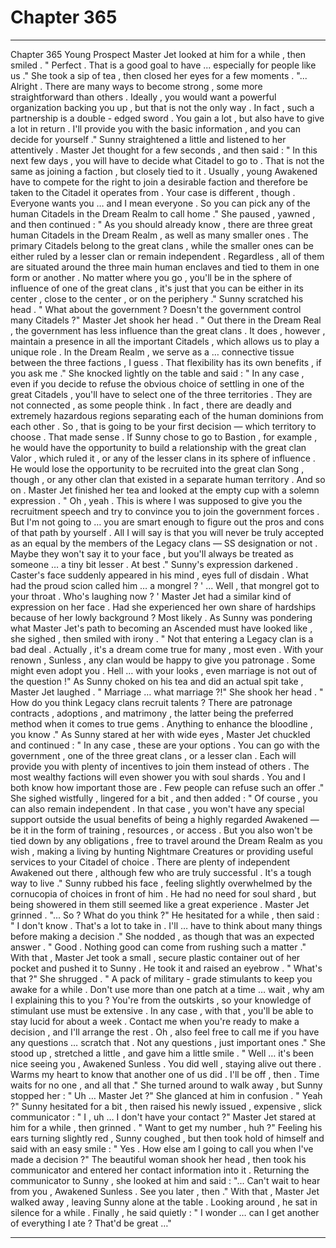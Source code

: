 
# Chapter 365


---

Chapter 365 Young Prospect
Master Jet looked at him for a while , then smiled .
" Perfect . That is a good goal to have ... especially for people like us ."
She took a sip of tea , then closed her eyes for a few moments .
"... Alright . There are many ways to become strong , some more straightforward than others . Ideally , you would want a powerful organization backing you up , but that is not the only way . In fact , such a partnership is a double - edged sword . You gain a lot , but also have to give a lot in return . I'll provide you with the basic information , and you can decide for yourself ."
Sunny straightened a little and listened to her attentively . Master Jet thought for a few seconds , and then said :
" In this next few days , you will have to decide what Citadel to go to . That is not the same as joining a faction , but closely tied to it . Usually , young Awakened have to compete for the right to join a desirable faction and therefore be taken to the Citadel it operates from . Your case is different , though . Everyone wants you … and I mean everyone . So you can pick any of the human Citadels in the Dream Realm to call home ."
She paused , yawned , and then continued :
" As you should already know , there are three great human Citadels in the Dream Realm , as well as many smaller ones . The primary Citadels belong to the great clans , while the smaller ones can be either ruled by a lesser clan or remain independent . Regardless , all of them are situated around the three main human enclaves and tied to them in one form or another . No matter where you go , you'll be in the sphere of influence of one of the great clans , it's just that you can be either in its center , close to the center , or on the periphery ."
Sunny scratched his head .
" What about the government ? Doesn't the government control many Citadels ?"
Master Jet shook her head .
" Out there in the Dream Real , the government has less influence than the great clans . It does , however , maintain a presence in all the important Citadels , which allows us to play a unique role . In the Dream Realm , we serve as a … connective tissue between the three factions , I guess . That flexibility has its own benefits , if you ask me ."
She knocked lightly on the table and said :
" In any case , even if you decide to refuse the obvious choice of settling in one of the great Citadels , you'll have to select one of the three territories . They are not connected , as some people think . In fact , there are deadly and extremely hazardous regions separating each of the human dominions from each other . So , that is going to be your first decision — which territory to choose .
That made sense . If Sunny chose to go to Bastion , for example , he would have the opportunity to build a relationship with the great clan Valor , which ruled it , or any of the lesser clans in its sphere of influence . He would lose the opportunity to be recruited into the great clan Song , though , or any other clan that existed in a separate human territory . And so on .
Master Jet finished her tea and looked at the empty cup with a solemn expression .
" Oh , yeah . This is where I was supposed to give you the recruitment speech and try to convince you to join the government forces . But I'm not going to … you are smart enough to figure out the pros and cons of that path by yourself . All I will say is that you will never be truly accepted as an equal by the members of the Legacy clans — SS designation or not . Maybe they won't say it to your face , but you'll always be treated as someone … a tiny bit lesser . At best ."
Sunny's expression darkened . Caster's face suddenly appeared in his mind , eyes full of disdain .
What had the proud scion called him … a mongrel ?
' ... Well , that mongrel got to your throat . Who's laughing now ? '
Master Jet had a similar kind of expression on her face . Had she experienced her own share of hardships because of her lowly background ? Most likely .
As Sunny was pondering what Master Jet's path to becoming an Ascended must have looked like , she sighed , then smiled with irony .
" Not that entering a Legacy clan is a bad deal . Actually , it's a dream come true for many , most even . With your renown , Sunless , any clan would be happy to give you patronage . Some might even adopt you . Hell … with your looks , even marriage is not out of the question !"
As Sunny choked on his tea and did an actual spit take , Master Jet laughed .
" Marriage … what marriage ?!"
She shook her head .
" How do you think Legacy clans recruit talents ? There are patronage contracts , adoptions , and matrimony , the latter being the preferred method when it comes to true gems . Anything to enhance the bloodline , you know ."
As Sunny stared at her with wide eyes , Master Jet chuckled and continued :
" In any case , these are your options . You can go with the government , one of the three great clans , or a lesser clan . Each will provide you with plenty of incentives to join them instead of others . The most wealthy factions will even shower you with soul shards . You and I both know how important those are . Few people can refuse such an offer ."
She sighed wistfully , lingered for a bit , and then added :
" Of course , you can also remain independent . In that case , you won't have any special support outside the usual benefits of being a highly regarded Awakened — be it in the form of training , resources , or access . But you also won't be tied down by any obligations , free to travel around the Dream Realm as you wish , making a living by hunting Nightmare Creatures or providing useful services to your Citadel of choice . There are plenty of independent Awakened out there , although few who are truly successful . It's a tough way to live ."
Sunny rubbed his face , feeling slightly overwhelmed by the cornucopia of choices in front of him .
He had no need for soul shard , but being showered in them still seemed like a great experience .
Master Jet grinned .
"... So ? What do you think ?"
He hesitated for a while , then said :
" I don't know . That's a lot to take in . I'll … have to think about many things before making a decision ."
She nodded , as though that was an expected answer .
" Good . Nothing good can come from rushing such a matter ."
With that , Master Jet took a small , secure plastic container out of her pocket and pushed it to Sunny . He took it and raised an eyebrow .
" What's that ?"
She shrugged .
" A pack of military - grade stimulants to keep you awake for a while . Don't use more than one patch at a time … wait , why am I explaining this to you ? You're from the outskirts , so your knowledge of stimulant use must be extensive . In any case , with that , you'll be able to stay lucid for about a week . Contact me when you're ready to make a decision , and I'll arrange the rest . Oh , also feel free to call me if you have any questions … scratch that . Not any questions , just important ones ."
She stood up , stretched a little , and gave him a little smile .
" Well … it's been nice seeing you , Awakened Sunless . You did well , staying alive out there . Warms my heart to know that another one of us did . I'll be off , then . Time waits for no one , and all that ."
She turned around to walk away , but Sunny stopped her :
" Uh … Master Jet ?"
She glanced at him in confusion .
" Yeah ?"
Sunny hesitated for a bit , then raised his newly issued , expensive , slick communicator :
" I , uh … I don't have your contact ?"
Master Jet stared at him for a while , then grinned .
" Want to get my number , huh ?"
Feeling his ears turning slightly red , Sunny coughed , but then took hold of himself and said with an easy smile :
" Yes . How else am I going to call you when I've made a decision ?"
The beautiful woman shook her head , then took his communicator and entered her contact information into it .
Returning the communicator to Sunny , she looked at him and said :
"... Can't wait to hear from you , Awakened Sunless . See you later , then ."
With that , Master Jet walked away , leaving Sunny alone at the table .
Looking around , he sat in silence for a while .
Finally , he said quietly :
" I wonder … can I get another of everything I ate ? That'd be great …"

---

